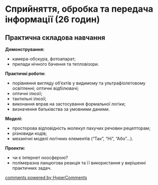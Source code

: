 <div id="hypercomments_widget" class="js-hypercomments-widget invisible"></div>

# Сприйняття, обробка та передача інформації (26 годин)

## Практична складова навчання


<p><b>Демонстрування:</b><br>
<ul>
    <li>камера-обскура, фотоапарат;</li>
    <li>прилади нічного бачення та тепловізори.</li>
</ul></p>
<p><b>Практичні роботи:</b><br>
<ul>
    <li>порівняння вигляду об’єктів у видимому та ультрафіолетовому освітленні; оптичні відбілювачі;</li>
    <li>оптичні ілюзії;</li>
    <li>тактильні ілюзії;</li>
    <li>виконання вправ на застосування формальної логіки;</li>
    <li>визначення батьківства за умовними даними.</li>
</ul></p>
<p><b>Моделі:</b><br>
<ul>
    <li>просторова відповідність молекул пахучих речовин рецепторам;</li>
    <li>різновиди кодів;</li>
    <li>механічні моделі логічних елементів (“Так”, “Ні”, “Або”...).</li>
</ul></p>
<p><b>Проекти:</b><br>
<ul>
    <li>чи є Інтернет ноосферою?</li>
    <li>полімеразна ланцюгова реакція та її використання у вирішенні практичних задач.</li>
</ul></p>



<div class="js-hypercomments-container">
<a href="http://hypercomments.com" class="hc-link" title="comments widget">comments powered by HyperComments</a>
</div>